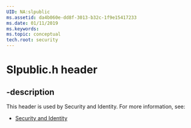 ```yaml
---
UID: NA:slpublic
ms.assetid: da4b060e-dd8f-3013-b32c-1f9e15417233
ms.date: 01/11/2019
ms.keywords: 
ms.topic: conceptual
tech.root: security
---
```


# Slpublic.h header


## -description


This header is used by Security and Identity. For more information, see:

- [Security and Identity](../_security/index.md)

